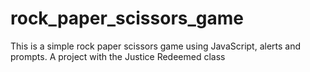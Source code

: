 # rock_paper_scissors_game
This is a simple rock paper scissors game using JavaScript, alerts and prompts. A project with the Justice Redeemed class
